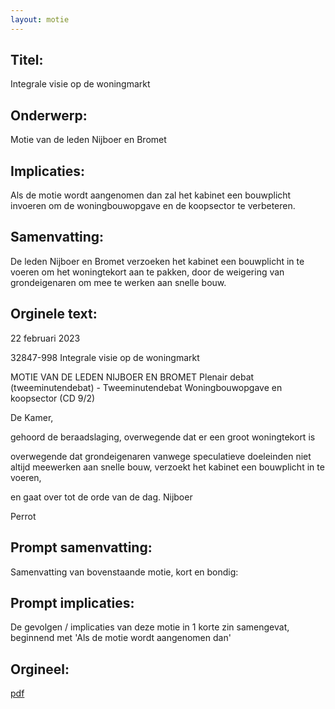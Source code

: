 ```yaml
---
layout: motie
---
```

## Titel:
Integrale visie op de woningmarkt
## Onderwerp:
Motie van de leden Nijboer en Bromet
## Implicaties:

Als de motie wordt aangenomen dan zal het kabinet een bouwplicht invoeren om de woningbouwopgave en de koopsector te verbeteren.
## Samenvatting:

De leden Nijboer en Bromet verzoeken het kabinet een bouwplicht in te voeren om het woningtekort aan te pakken, door de weigering van grondeigenaren om mee te werken aan snelle bouw.
## Orginele text:


22 februari 2023

32847-998
Integrale visie op de woningmarkt

MOTIE VAN DE LEDEN NIJBOER EN BROMET
Plenair debat (tweeminutendebat) - Tweeminutendebat Woningbouwopgave en koopsector (CD 9/2)

De Kamer,

gehoord de beraadslaging,
overwegende dat er een groot woningtekort is

overwegende dat grondeigenaren vanwege
speculatieve doeleinden niet altijd meewerken aan
snelle bouw,
verzoekt het kabinet een bouwplicht in te voeren,

en gaat over tot de orde van de dag.
Nijboer

Perrot


## Prompt samenvatting:
Samenvatting van bovenstaande motie, kort en bondig:


## Prompt implicaties:
De gevolgen / implicaties van deze motie in 1 korte zin samengevat, beginnend met 'Als de motie wordt aangenomen dan' 

## Orgineel:
[pdf](https://gegevensmagazijn.tweedekamer.nl/OData/v4/2.0/Document(1127ea7a-eb89-4925-b5d9-898eb7f4375d)/resource)
